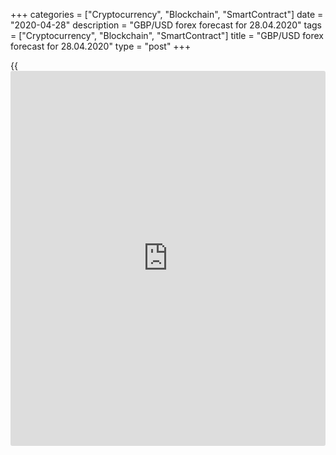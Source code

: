+++
categories = ["Cryptocurrency", "Blockchain", "SmartContract"]
date = "2020-04-28"
description = "GBP/USD forex forecast for 28.04.2020"
tags = ["Cryptocurrency", "Blockchain", "SmartContract"]
title = "GBP/USD forex forecast for 28.04.2020"
type = "post"
+++

{{<iframe id="large-banner" src="https://www.bounty.group/#slide=2.0" width="100%" height="600" scrolling="no" style="border: 0px solid rgb(216, 221, 230); border-radius: 3px;">}}

April 28, 2020

April 28, 2020

Pound set fire to fleetDmitri Demidenko

## When all the major currencies are exposed to the risks, the market is
dwelling on the global risk appetite

The pound’s strength looks surprising. The domestic data are extremely
poor, the Brexit matter hasn’t been settled down, Boris Johnson’s
government is not willing to extend the transitions period, and the
coronavirus fallout can damage the UK economy more than the previous
global financial crisis. The BoE forecasts the UK GDP should drop by 35%
in the second quarter. Nonetheless, despite all the negative factors,
the [GBP/USD][1] rose up from the bottom of the [consolidation range
1.22-1.26][2] and is now driving up to its top.

Bad [news](https://www.letsplayfx.com/blog/forex-news-website/) for the sterling started form the inflation report, the UK
inflation rate was down from 1.7% to 1.5% amid a substantial decline in
the domestic demand due to the pandemic, and it is likely to be moving
down from its 2% target. The far, the worse. The UK composite PMI was
down to a record low (12.6) in March, the retail sales featured the
worst crash ever (-5.1% M-o-M). The GFK’s UK consumer confidence held at
its lowest since 2009 this month after tumbling in late March. As a
result, the UK economic surprise index is falling, however, the
[GBP/USD][1] bulls are going ahead.

 **Dynamics of the Pond’s index and the UK economic surprise index**

![LiteForex: GBP/USD forex forecast for 28.04.2020][3]

 _Source_ _: Bloomberg_

Earlier, the pound’s buyers hoped that the UK and the EU will reach a
compromise on Brexit, or the transitions period will be at least
extended. In April, there are hardly any hopes for the better. According
to, Michael Gove, Cabinet Office minister, “whenever a deadline was
extended, the light at the end of the tunnel was replaced by more
tunnel”. The longer is the transition period, the more money will the UK
contribute to the EU’s budget, and it will need to follow the EU rules,
which are likely to be rejected in sovereignty.

Therefore, despite the horrible domestic data and swampy political
environment in the UK, the sterling continues rising. The pound’s
strength seems even more surprising if you look at the speculative
positions on the pound. Over six consecutive weeks, hedge funds were
exiting longs on the GBP, the market turned bearish on the British
currency for the first time since December 2019.

 **Dynamics of speculative positions on the pound**

 ![LiteForex: GBP/USD forex forecast for 28.04.2020][4]

 _Source_ _: Reuters_

What's the matter? Could the [GBP/USD][1] crash in March be so deep,
that the bad [news](https://www.letsplayfx.com/blog/forex-news-website/) has been priced? I think it makes some sense. However,
this is not the only reason for the pound’s resilience. When the
economic situation is almost equally grim across the globe, markets are
more fixated on swings in sentiment and risk appetite. Many [investor](https://www.fintechee.com/tutorial-for-forex-trading/investor-mode/)s
think that the Brexit is a tiny reason compared to the coronavirus and
recession, so they buy the sterling expecting the economies to reopen
soon in the USA and UK, which should support the S&P 500 and press down
the U.S. dollar.

Nonetheless, weak domestic data and continuous political uncertainty are
the factors that limit the [GBP/USD ][1]rally. Therefore, I still stick
to my [previous forecast ][2]suggesting the pair’s middle-term
consolidation in the range of 1.22-1.26.

* * *

P.S. Did you like my article? Share it in social networks: it will be
the best “thank you" :)

Ask me questions and comment below. I’ll be glad to answer your
questions and give necessary explanations.

 **Useful links:**

  * I recommend trying to trade with a reliable broker [here][5]. The system allows you to trade by yourself or copy successful traders from all across the globe.
  * Use my promo-code BLOG for getting deposit bonus 50% on LiteForex platform. Just enter this code in the appropriate field while [depositing][6] your trading account.
  * Telegram channel with high-quality analytics, Forex reviews, training articles, and other useful things for traders <t.me/liteforex>

## Price chart of GBPUSD in real time mode

![Pound set fire to fleet][7]

The content of this article reflects the author’s opinion and does not
necessarily reflect the official position of LiteForex. The material
published on this page is provided for informational purposes only and
should not be considered as the provision of investment advice for the
purposes of Directive 2004/39/EC.

Rate this article:

{{value}}

( {{count}} {{title}} )

   1. my.liteforex.com/trading/chart?symbol=GBPUSD&returnUrl=true
   2. www.liteforex.com/blog/analysts-opinions/pound-sees-a-light-shining-in-the-clouds/
   3. cdn.liteforex.com/cache/uploads/blog_post/fundamental_analysis/gbpusd-surprise-28-04-20.jpg?w=30&s=e6346c8542ca950ee1f3a342e098625e
   4. cdn.liteforex.com/cache/uploads/blog_post/fundamental_analysis/net-position-pound-28-04-20.jpg?w=30&s=c88ea205f79cbe379c5c505372bd594a
   5. my.liteforex.com/?category=analysts-opinions&slug=pound-set-fire-to-fleet&openPopup=%2Fregistration%2Fpopup&utm_source=blog&utm_medium=article&utm_campaign=bonus
   6. my.liteforex.com/deposit/?category=analysts-opinions&slug=pound-set-fire-to-fleet&promo_code=BLOG&utm_source=blog&utm_medium=article&utm_campaign=bonus
   7. cdn.liteforex.com/cache/uploads/blog_post/fundamental_analysis/liteforex-blog-gbpusd-28-04-20.jpg?q=75&w=1000&s=6a8af6edd6375b4bc74d726a167725e4